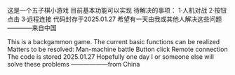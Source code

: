 这是一个五子棋小游戏
目前基本功能可以实现
待解决的事项：
  1·人机对战
  2·按钮点击
  3·远程连接
代码封存于2025.01.27
希望有一天由我或其他人解决这些问题
                                 ————来自中国

This is a backgammon game.
The current basic functions can be realized
Matters to be resolved:
Man-machine battle
Button click
Remote connection
The code is stored 2025.01.27
Hopefully one day I or someone else will solve these problems
                                                           ——————from China

